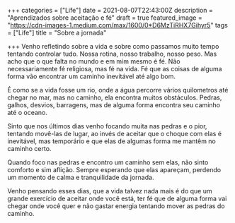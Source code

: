 +++
categories = ["Life"]
date = 2021-08-07T22:43:00Z
description = "Aprendizados sobre aceitação e fé"
draft = true
featured_image = "https://cdn-images-1.medium.com/max/1600/0*D6MzTiRHX7Gihyr5"
tags = ["Life"]
title = "Sobre a jornada"

+++
Venho refletindo sobre a vida e sobre como passamos muito tempo tentando controlar tudo. Nossa rotina, nosso trabalho, nosso peso. Mas acho que o que falta no mundo e em mim mesmo é fé. Não necessariamente fé religiosa, mas fé na vida. Fé que as coisas de alguma forma vão encontrar um caminho inevitável até algo bom.

É como se a vida fosse um rio, onde a água percorre vários quilometros até chegar no mar, mas no caminho, ela encontra muitos obstáculos. Pedras, galhos, desvios, barragens, mas de alguma forma encontra seu caminho até o oceano.

Sinto que nos últimos dias venho focando muita nas pedras e o pior, tentando movê-las de lugar, ao invés de aceitar que o choque com elas é inevitável, mas temporário e que elas de algumas forma me mantêm no caminho certo.

Quando foco nas pedras e encontro um caminho sem elas, não sinto comforto e sim aflição. Sempre esperando que elas apareçam, perdendo um momento de calma e tranquilidade da jornada.

Venho pensando esses dias, que a vida talvez nada mais é do que um grande exercício de aceitar onde você está, ter fé que de alguma forma vai chegar onde você quer e não gastar energia tentando mover as pedras do caminho.